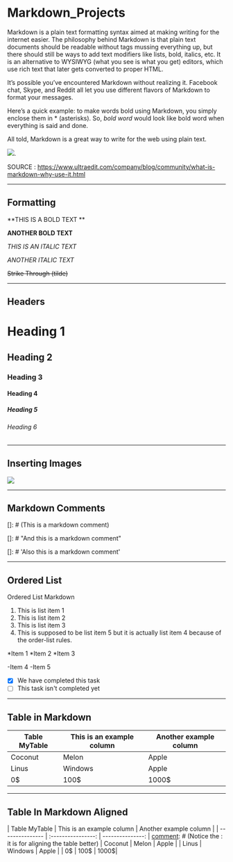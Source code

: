 # Markdown_Projects

Markdown is a plain text formatting syntax aimed at making writing for the internet easier. The philosophy behind Markdown is that plain text documents should be readable without tags mussing everything up, but there should still be ways to add text modifiers like lists, bold, italics, etc. It is an alternative to WYSIWYG (what you see is what you get) editors, which use rich text that later gets converted to proper HTML.

It’s possible you’ve encountered Markdown without realizing it. Facebook chat, Skype, and Reddit all let you use different flavors of Markdown to format your messages.

Here’s a quick example: to make words bold using Markdown, you simply enclose them in * (asterisks). So, *bold word* would look like bold word when everything is said and done.

All told, Markdown is a great way to write for the web using plain text.


![](https://th.bing.com/th/id/R31767c0d8d6d30d45b0a9b96d5e3a880?rik=TyBIUaoIDAB0Qw&riu=http%3a%2f%2finplus.top%2fassets%2fblogImg%2fmarkdown%2fmarkdown-0.png&ehk=7T1iLuILhJc4Yn%2fSSe493ScIMG%2bPltiO1E9aAhijFo8%3d&risl=&pid=ImgRaw).



SOURCE : https://www.ultraedit.com/company/blog/community/what-is-markdown-why-use-it.html


---
Formatting
---
**THIS IS A BOLD TEXT **

__ANOTHER BOLD TEXT__

_THIS IS AN ITALIC TEXT_

*ANOTHER ITALIC TEXT*

~~Strike Through (tilde)~~

---
Headers
---

# Heading 1
## Heading 2
### Heading 3
#### Heading 4
##### Heading 5
###### Heading 6


---
Inserting Images
---

[//]: # (Insterting images)

![](https://th.bing.com/th/id/OIP.dKWhuwGC4nnXHWjv1TU4VgHaNK?pid=ImgDet&rs=1)

---
Markdown Comments
---

[]: # (This is a markdown comment)


[]: # "And this is a markdown comment"



[]: # 'Also this is a markdown comment'


[//]: # (Yet another markdown comment)



[comment]: # (Still another markdown comment)

---
Ordered List
---

Ordered List Markdown


1. This is list item 1
2. This is list item 2
3. This is list item 3
5. This is supposed to be list item 5 but it is actually list item 4 because of the order-list rules.

*Item 1
*Item 2
*Item 3

-Item 4
-Item 5

-[X] We have completed this task
-[ ] This task isn't completed yet

---
Table in Markdown
---

| Table MyTable | This is an example column | Another example column |
| --------------- | ---------------- | --------------- |
| Coconut | Melon | Apple |
| Linus | Windows | Apple |
| 0$ | 100$ | 1000$|

---
Table In Markdown Aligned
---

| Table MyTable | This is an example column | Another example column |
| --------------- | :----------------: | ---------------: | [comment]: # (Notice the : it is for aligning the table better)
| Coconut | Melon | Apple |
| Linus | Windows | Apple |
| 0$ | 100$ | 1000$|
